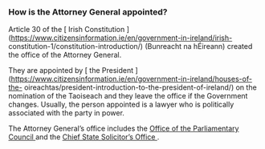 ###  **How is the Attorney General appointed?**

Article 30 of the [ Irish Constitution
](https://www.citizensinformation.ie/en/government-in-ireland/irish-
constitution-1/constitution-introduction/) (Bunreacht na hÉireann) created the
office of the Attorney General.

They are appointed by [ the President
](https://www.citizensinformation.ie/en/government-in-ireland/houses-of-the-
oireachtas/president-introduction-to-the-president-of-ireland/) on the
nomination of the Taoiseach and they leave the office if the Government
changes. Usually, the person appointed is a lawyer who is politically
associated with the party in power.

The Attorney General’s office includes the [ Office of the Parliamentary
Council ](https://www.attorneygeneral.ie/pc/pc.html) and the [ Chief State
Solicitor’s Office ](https://www.attorneygeneral.ie/csso/english/index.htm) .
